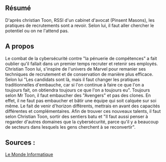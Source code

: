 
## Résumé
D'après christian Toon, RSSI d'un cabinet d'avocat (Pinsent Masons), les pratiques de recrutements sont a revoir. Selon lui, il faut aller chercher le potentiel ou on ne l'attend pas.

## A propos
Le combat de la cybersécurité contre "la pénuerie de compétences" a fait oublier qu'il fallait dans un premier temps recruter et retenir ses employés. Christian Toon lui, s'inspire de l'univers de Marvel pour remanier ses techniques de recrutement et de conservation de manière plus efficace. Selon lui "Les candidats sont là, mais il faut changer les pratiques traditionnelles d'embauche, car si l'on continue à faire ce que l'on a toujours fait, on obtiendra toujours ce que l'on a toujours eu".
Toujours selon Mr Toon, il faut embaucher des "Avengers" et pas des clones. En effet, il ne faut pas embaucher et bâtir une équipe qui soit calquée sur soi même. Le fait de venir d'horizon différents, mettrais en avant des capacités différentes et complémentaires.
Afin de trouver ces nouveaux talents, il faut selon Christian Toon, sortir des sentiers batu et "Il faut aussi penser à regarder d'autres domaines que la cybersécurité, parce qu'il y a beaucoup de secteurs dans lesquels les gens cherchent à se reconvertir".

## Sources :
[Le Monde Informatique](https://www.lemondeinformatique.fr/actualites/lire-l-univers-marvel-source-d-inspiration-pour-recruter-en-cyber-89118.html)
